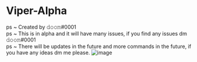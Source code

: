 # Viper-Alpha
 ps ~ Created by 𝚍𝚘𝚘𝚖#0001<br/>
 ps ~ This is in alpha and it will have many issues, if you find any issues dm 𝚍𝚘𝚘𝚖#0001<br/>
 ps ~ There will be updates in the future and more commands in the future, if you have any ideas dm me please.
![image](https://user-images.githubusercontent.com/113943092/192119331-66bf955d-ed7c-4ab0-9bab-c58ad1dd933b.png)

